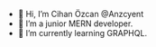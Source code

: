 - 👋 Hi, I’m Cihan Özcan @Anzcyent
- 👀 I’m a junior MERN developer.
- 🌱 I’m currently learning GRAPHQL.

<!---
Anzcyent/Anzcyent is a ✨ special ✨ repository because its `README.md` (this file) appears on your GitHub profile.
You can click the Preview link to take a look at your changes.
--->
